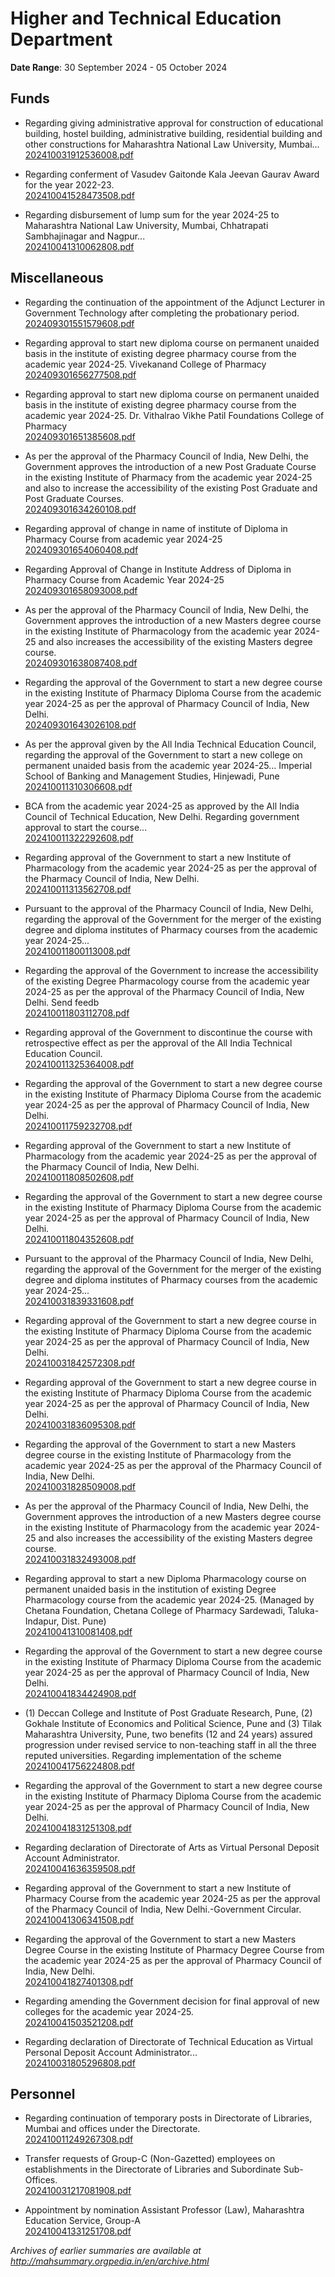 # Higher and Technical Education Department

**Date Range**: 30 September 2024 - 05 October 2024


## Funds
- Regarding giving administrative approval for construction of educational building, hostel building, administrative building, residential building and other constructions for Maharashtra National Law University, Mumbai...\
  [202410031912536008.pdf](https://gr.maharashtra.gov.in/Site/Upload/Government%20Resolutions/English/202410031912536008.pdf)

- Regarding conferment of Vasudev Gaitonde Kala Jeevan Gaurav Award for the year 2022-23.\
  [202410041528473508.pdf](https://gr.maharashtra.gov.in/Site/Upload/Government%20Resolutions/English/202410041528473508.pdf)

- Regarding disbursement of lump sum for the year 2024-25 to Maharashtra National Law University, Mumbai, Chhatrapati Sambhajinagar and Nagpur...\
  [202410041310062808.pdf](https://gr.maharashtra.gov.in/Site/Upload/Government%20Resolutions/English/202410041310062808.pdf)

## Miscellaneous
- Regarding the continuation of the appointment of the Adjunct Lecturer in Government Technology after completing the probationary period.\
  [202409301551579608.pdf](https://gr.maharashtra.gov.in/Site/Upload/Government%20Resolutions/English/202409301551579608.pdf)

- Regarding approval to start new diploma course on permanent unaided basis in the institute of existing degree pharmacy course from the academic year 2024-25.  Vivekanand College of Pharmacy\
  [202409301656277508.pdf](https://gr.maharashtra.gov.in/Site/Upload/Government%20Resolutions/English/202409301656277508.pdf)

- Regarding approval to start new diploma course on permanent unaided basis in the institute of existing degree pharmacy course from the academic year 2024-25.  Dr. Vithalrao Vikhe Patil Foundations College of Pharmacy\
  [202409301651385608.pdf](https://gr.maharashtra.gov.in/Site/Upload/Government%20Resolutions/English/202409301651385608.pdf)

- As per the approval of the Pharmacy Council of India, New Delhi, the Government approves the introduction of a new Post Graduate Course in the existing Institute of Pharmacy from the academic year 2024-25 and also to increase the accessibility of the existing Post Graduate and Post Graduate Courses.\
  [202409301634260108.pdf](https://gr.maharashtra.gov.in/Site/Upload/Government%20Resolutions/English/202409301634260108.pdf)

- Regarding approval of change in name of institute of Diploma in Pharmacy Course from academic year 2024-25\
  [202409301654060408.pdf](https://gr.maharashtra.gov.in/Site/Upload/Government%20Resolutions/English/202409301654060408.pdf)

- Regarding Approval of Change in Institute Address of Diploma in Pharmacy Course from Academic Year 2024-25\
  [202409301658093008.pdf](https://gr.maharashtra.gov.in/Site/Upload/Government%20Resolutions/English/202409301658093008.pdf)

- As per the approval of the Pharmacy Council of India, New Delhi, the Government approves the introduction of a new Masters degree course in the existing Institute of Pharmacology from the academic year 2024-25 and also increases the accessibility of the existing Masters degree course.\
  [202409301638087408.pdf](https://gr.maharashtra.gov.in/Site/Upload/Government%20Resolutions/English/202409301638087408.pdf)

- Regarding the approval of the Government to start a new degree course in the existing Institute of Pharmacy Diploma Course from the academic year 2024-25 as per the approval of Pharmacy Council of India, New Delhi.\
  [202409301643026108.pdf](https://gr.maharashtra.gov.in/Site/Upload/Government%20Resolutions/English/202409301643026108.pdf)

- As per the approval given by the All India Technical Education Council, regarding the approval of the Government to start a new college on permanent unaided basis from the academic year 2024-25... Imperial School of Banking and Management Studies, Hinjewadi, Pune\
  [202410011310306608.pdf](https://gr.maharashtra.gov.in/Site/Upload/Government%20Resolutions/English/202410011310306608.pdf)

- BCA from the academic year 2024-25 as approved by the All India Council of Technical Education, New Delhi. Regarding government approval to start the course...\
  [202410011322292608.pdf](https://gr.maharashtra.gov.in/Site/Upload/Government%20Resolutions/English/202410011322292608.pdf)

- Regarding approval of the Government to start a new Institute of Pharmacology from the academic year 2024-25 as per the approval of the Pharmacy Council of India, New Delhi.\
  [202410011313562708.pdf](https://gr.maharashtra.gov.in/Site/Upload/Government%20Resolutions/English/202410011313562708.pdf)

- Pursuant to the approval of the Pharmacy Council of India, New Delhi, regarding the approval of the Government for the merger of the existing degree and diploma institutes of Pharmacy courses from the academic year 2024-25...\
  [202410011800113008.pdf](https://gr.maharashtra.gov.in/Site/Upload/Government%20Resolutions/English/202410011800113008.pdf)

- Regarding the approval of the Government to increase the accessibility of the existing Degree Pharmacology course from the academic year 2024-25 as per the approval of the Pharmacy Council of India, New Delhi. Send feedb\
  [202410011803112708.pdf](https://gr.maharashtra.gov.in/Site/Upload/Government%20Resolutions/English/202410011803112708.pdf)

- Regarding approval of the Government to discontinue the course with retrospective effect as per the approval of the All India Technical Education Council.\
  [202410011325364008.pdf](https://gr.maharashtra.gov.in/Site/Upload/Government%20Resolutions/English/202410011325364008.pdf)

- Regarding the approval of the Government to start a new degree course in the existing Institute of Pharmacy Diploma Course from the academic year 2024-25 as per the approval of Pharmacy Council of India, New Delhi.\
  [202410011759232708.pdf](https://gr.maharashtra.gov.in/Site/Upload/Government%20Resolutions/English/202410011759232708.pdf)

- Regarding approval of the Government to start a new Institute of Pharmacology from the academic year 2024-25 as per the approval of the Pharmacy Council of India, New Delhi.\
  [202410011808502608.pdf](https://gr.maharashtra.gov.in/Site/Upload/Government%20Resolutions/English/202410011808502608.pdf)

- Regarding the approval of the Government to start a new degree course in the existing Institute of Pharmacy Diploma Course from the academic year 2024-25 as per the approval of Pharmacy Council of India, New Delhi.\
  [202410011804352608.pdf](https://gr.maharashtra.gov.in/Site/Upload/Government%20Resolutions/English/202410011804352608.pdf)

- Pursuant to the approval of the Pharmacy Council of India, New Delhi, regarding the approval of the Government for the merger of the existing degree and diploma institutes of Pharmacy courses from the academic year 2024-25...\
  [202410031839331608.pdf](https://gr.maharashtra.gov.in/Site/Upload/Government%20Resolutions/English/202410031839331608.pdf)

- Regarding approval of the Government to start a new degree course in the existing Institute of Pharmacy Diploma Course from the academic year 2024-25 as per the approval of Pharmacy Council of India, New Delhi.\
  [202410031842572308.pdf](https://gr.maharashtra.gov.in/Site/Upload/Government%20Resolutions/English/202410031842572308.pdf)

- Regarding approval of the Government to start a new degree course in the existing Institute of Pharmacy Diploma Course from the academic year 2024-25 as per the approval of Pharmacy Council of India, New Delhi.\
  [202410031836095308.pdf](https://gr.maharashtra.gov.in/Site/Upload/Government%20Resolutions/English/202410031836095308.pdf)

- Regarding the approval of the Government to start a new Masters degree course in the existing Institute of Pharmacology from the academic year 2024-25 as per the approval of the Pharmacy Council of India, New Delhi.\
  [202410031828509008.pdf](https://gr.maharashtra.gov.in/Site/Upload/Government%20Resolutions/English/202410031828509008.pdf)

- As per the approval of the Pharmacy Council of India, New Delhi, the Government approves the introduction of a new Masters degree course in the existing Institute of Pharmacology from the academic year 2024-25 and also increases the accessibility of the existing Masters degree course.\
  [202410031832493008.pdf](https://gr.maharashtra.gov.in/Site/Upload/Government%20Resolutions/English/202410031832493008.pdf)

- Regarding approval to start a new Diploma Pharmacology course on permanent unaided basis in the institution of existing Degree Pharmacology course from the academic year 2024-25. (Managed by Chetana Foundation, Chetana College of Pharmacy Sardewadi, Taluka- Indapur, Dist. Pune)\
  [202410041310081408.pdf](https://gr.maharashtra.gov.in/Site/Upload/Government%20Resolutions/English/202410041310081408.pdf)

- Regarding the approval of the Government to start a new degree course in the existing Institute of Pharmacy Diploma Course from the academic year 2024-25 as per the approval of Pharmacy Council of India, New Delhi.\
  [202410041834424908.pdf](https://gr.maharashtra.gov.in/Site/Upload/Government%20Resolutions/English/202410041834424908.pdf)

- (1) Deccan College and Institute of Post Graduate Research, Pune, (2) Gokhale Institute of Economics and Political Science, Pune and (3) Tilak Maharashtra University, Pune, two benefits (12 and 24 years) assured progression under revised service to non-teaching staff in all the three reputed universities. Regarding implementation of the scheme\
  [202410041756224808.pdf](https://gr.maharashtra.gov.in/Site/Upload/Government%20Resolutions/English/202410041756224808.pdf)

- Regarding the approval of the Government to start a new degree course in the existing Institute of Pharmacy Diploma Course from the academic year 2024-25 as per the approval of Pharmacy Council of India, New Delhi.\
  [202410041831251308.pdf](https://gr.maharashtra.gov.in/Site/Upload/Government%20Resolutions/English/202410041831251308.pdf)

- Regarding declaration of Directorate of Arts as Virtual Personal Deposit Account Administrator.\
  [202410041636359508.pdf](https://gr.maharashtra.gov.in/Site/Upload/Government%20Resolutions/English/202410041636359508......pdf)

- Regarding approval of the Government to start a new Institute of Pharmacy Course from the academic year 2024-25 as per the approval of the Pharmacy Council of India, New Delhi.-Government Circular.\
  [202410041306341508.pdf](https://gr.maharashtra.gov.in/Site/Upload/Government%20Resolutions/English/202410041306341508.pdf)

- Regarding the approval of the Government to start a new Masters Degree Course in the existing Institute of Pharmacy Degree Course from the academic year 2024-25 as per the approval of Pharmacy Council of India, New Delhi.\
  [202410041827401308.pdf](https://gr.maharashtra.gov.in/Site/Upload/Government%20Resolutions/English/202410041827401308.pdf)

- Regarding amending the Government decision for final approval of new colleges for the academic year 2024-25.\
  [202410041503521208.pdf](https://gr.maharashtra.gov.in/Site/Upload/Government%20Resolutions/English/202410041503521208.pdf)

- Regarding declaration of Directorate of Technical Education as Virtual Personal Deposit Account Administrator...\
  [202410031805296808.pdf](https://gr.maharashtra.gov.in/Site/Upload/Government%20Resolutions/English/202410031805296808.pdf)

## Personnel
- Regarding continuation of temporary posts in Directorate of Libraries, Mumbai and offices under the Directorate.\
  [202410011249267308.pdf](https://gr.maharashtra.gov.in/Site/Upload/Government%20Resolutions/English/202410011249267308.pdf)

- Transfer requests of Group-C (Non-Gazetted) employees on establishments in the Directorate of Libraries and Subordinate Sub-Offices.\
  [202410031217081908.pdf](https://gr.maharashtra.gov.in/Site/Upload/Government%20Resolutions/English/202410031217081908.pdf)

- Appointment by nomination Assistant Professor (Law), Maharashtra Education Service, Group-A\
  [202410041331251708.pdf](https://gr.maharashtra.gov.in/Site/Upload/Government%20Resolutions/English/202410041331251708....pdf)


*Archives of earlier summaries are available at http://mahsummary.orgpedia.in/en/archive.html*